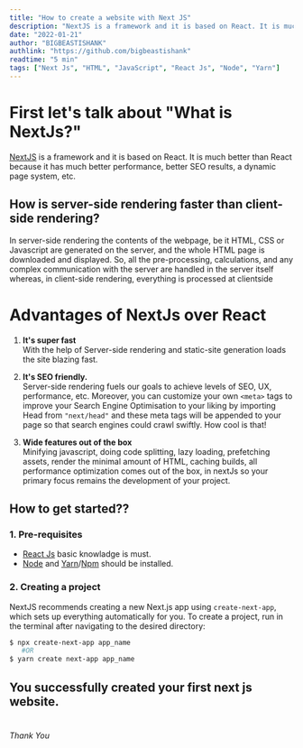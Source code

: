 ```yaml
---
title: "How to create a website with Next JS"
description: "NextJS is a framework and it is based on React. It is much better than React because it has much better performance, better SEO results, a dynamic page system, etc."
date: "2022-01-21"
author: "BIGBEASTISHANK"
authlink: "https://github.com/bigbeastishank"
readtime: "5 min"
tags: ["Next Js", "HTML", "JavaScript", "React Js", "Node", "Yarn"]
---
```


# First let's talk about "What is NextJs?"

[NextJS](https://nextjs.org) is a framework and it is based on React. It is much better than React because it has much better performance, better SEO results, a dynamic page system, etc.

## How is server-side rendering faster than client-side rendering?

In server-side rendering the contents of the webpage, be it HTML, CSS or Javascript are generated on the server, and the whole HTML page is downloaded and displayed. So, all the pre-processing, calculations, and any complex communication with the server are handled in the server itself whereas, in client-side rendering, everything is processed at clientside

# Advantages of NextJs over React

1. **It's super fast**
   \
   With the help of Server-side rendering and static-site generation loads the site blazing fast.

2. **It's SEO friendly.**
   \
   Server-side rendering fuels our goals to achieve levels of SEO, UX, performance, etc. Moreover, you can customize your own `<meta>` tags to improve your Search Engine Optimisation to your liking by importing Head from `"next/head"` and these meta tags will be appended to your page so that search engines could crawl swiftly. How cool is that!

3. **Wide features out of the box**
   \
   Minifying javascript, doing code splitting, lazy loading, prefetching assets, render the minimal amount of HTML, caching builds, all performance optimization comes out of the box, in nextJs so your primary focus remains the development of your project.

## How to get started??

### 1. Pre-requisites

- [React Js](https://reactjs.org) basic knowladge is must.
- [Node](https://nodejs.org) and [Yarn](https://yarnpkg.com/)/[Npm](https://npmjs.org) should be installed.

### 2. Creating a project

NextJS recommends creating a new Next.js app using `create-next-app`, which sets up everything automatically for you. To create a project, run in the terminal after navigating to the desired directory:

```sh
$ npx create-next-app app_name
   #OR
$ yarn create next-app app_name
```

## You successfully created your first next js website.

#

##

###

####

#####

###### Thank You
